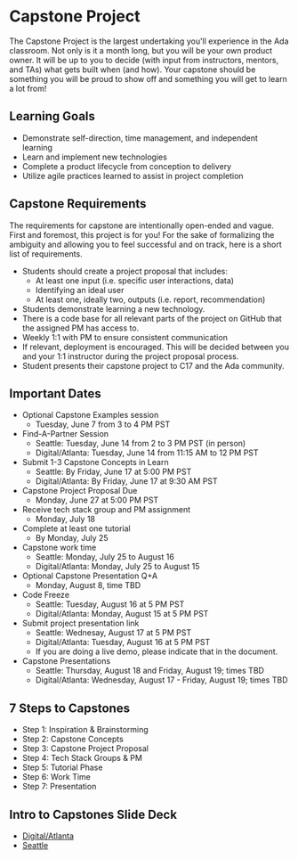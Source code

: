 # Capstone Project

The Capstone Project is the largest undertaking you'll experience in the Ada classroom. Not only is it a month long, but you will be your own product owner. It will be up to you to decide (with input from instructors, mentors, and TAs) what gets built when (and how). Your capstone should be something you will be proud to show off and something you will get to learn a lot from! 

## Learning Goals

- Demonstrate self-direction, time management, and independent learning
- Learn and implement new technologies
- Complete a product lifecycle from conception to delivery
- Utilize agile practices learned to assist in project completion

## Capstone Requirements

The requirements for capstone are intentionally open-ended and vague. First and foremost, this project is for you! For the sake of formalizing the ambiguity and allowing you to feel successful and on track, here is a short list of requirements.

- Students should create a project proposal that includes:
  - At least one input (i.e. specific user interactions, data)
  - Identifying an ideal user
  - At least one, ideally two, outputs (i.e. report, recommendation)
- Students demonstrate learning a new technology.
- There is a code base for all relevant parts of the project on GitHub that the assigned PM has access to.
- Weekly 1:1 with PM to ensure consistent communication
- If relevant, deployment is encouraged. This will be decided between you and your 1:1 instructor during the project proposal process.
- Student presents their capstone project to C17 and the Ada community.

## Important Dates

- Optional Capstone Examples session
  - Tuesday, June 7 from 3 to 4 PM PST
- Find-A-Partner Session
  - Seattle: Tuesday, June 14 from 2 to 3 PM PST (in person)
  - Digital/Atlanta: Tuesday, June 14 from 11:15 AM to 12 PM PST
- Submit 1-3 Capstone Concepts in Learn
  - Seattle: By Friday, June 17 at 5:00 PM PST
  - Digital/Atlanta: By Friday, June 17 at 9:30 AM PST
- Capstone Project Proposal Due
  - Monday, June 27 at 5:00 PM PST 
- Receive tech stack group and PM assignment
  - Monday, July 18 
- Complete at least one tutorial
  - By Monday, July 25 
- Capstone work time
  - Seattle: Monday, July 25 to August 16
  - Digital/Atlanta: Monday, July 25 to August 15
- Optional Capstone Presentation Q+A 
  - Monday, August 8, time TBD
- Code Freeze
  - Seattle: Tuesday, August 16 at 5 PM PST
  - Digital/Atlanta: Monday, August 15 at 5 PM PST
- Submit project presentation link 
  - Seattle: Wednesay, August 17 at 5 PM PST
  - Digital/Atlanta: Tuesday, August 16 at 5 PM PST
  - If you are doing a live demo, please indicate that in the document.
- Capstone Presentations 
  - Seattle: Thursday, August 18 and Friday, August 19; times TBD
  - Digital/Atlanta: Wednesday, August 17 - Friday, August 19; times TBD

## 7 Steps to Capstones
- Step 1: Inspiration & Brainstorming
- Step 2: Capstone Concepts
- Step 3: Capstone Project Proposal
- Step 4: Tech Stack Groups & PM
- Step 5: Tutorial Phase
- Step 6: Work Time
- Step 7: Presentation

## Intro to Capstones Slide Deck
- [Digital/Atlanta](https://docs.google.com/presentation/d/1gISI43UC7FeXWqz8swpndqio171dcDNnNu2wjv6AgRw/edit#slide=id.p7)
- [Seattle](https://drive.google.com/file/d/1S64HbCEKu0OGzhA2EAeW9ifA2UissWFl/view)
